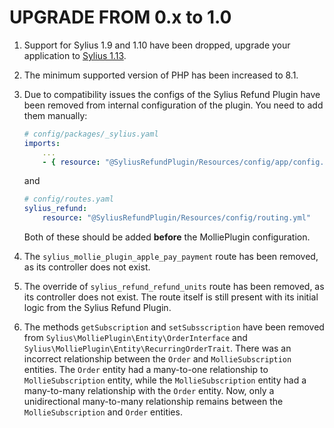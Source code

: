 # UPGRADE FROM 0.x to 1.0

1. Support for Sylius 1.9 and 1.10 have been dropped, upgrade your application to [Sylius 1.13](https://github.com/Sylius/Sylius/blob/1.13/UPGRADE.md).

1. The minimum supported version of PHP has been increased to 8.1.

1. Due to compatibility issues the configs of the Sylius Refund Plugin have been removed from internal 
   configuration of the plugin. You need to add them manually:

   ```yaml
   # config/packages/_sylius.yaml
   imports:
       ...
       - { resource: "@SyliusRefundPlugin/Resources/config/app/config.yml" }
   ```
   and    
   ```yaml
   # config/routes.yaml
   sylius_refund:
       resource: "@SyliusRefundPlugin/Resources/config/routing.yml"
   ```
   Both of these should be added **before** the MolliePlugin configuration.

1. The `sylius_mollie_plugin_apple_pay_payment` route has been removed, as its controller does not exist.

1. The override of `sylius_refund_refund_units` route has been removed, as its controller does not exist. 
   The route itself is still present with its initial logic from the Sylius Refund Plugin.

1. The methods `getSubscription` and `setSubsscription` have been removed from `Sylius\MolliePlugin\Entity\OrderInterface` and `Sylius\MolliePlugin\Entity\RecurringOrderTrait`.
   There was an incorrect relationship between the `Order` and `MollieSubscription` entities. The `Order` entity had a many-to-one relationship to `MollieSubscription` entity,
   while the `MollieSubscription` entity had a many-to-many relationship with the `Order` entity. Now, only a unidirectional many-to-many relationship remains
   between the `MollieSubscription` and `Order` entities.
